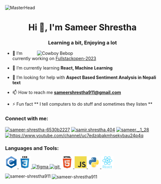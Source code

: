 <img src="https://steamuserimages-a.akamaihd.net/ugc/832454086770457919/4456E080911C9817A2DB68FCB2EEF15BBAD8699C/?imw=5000&imh=5000&ima=fit&impolicy=Letterbox&imcolor=%23000000&letterbox=false" alt="MasterHead" style="width: 2000px; height:400px">
<h1 align="center">Hi 👋, I'm Sameer Shrestha</h1>
<h3 align="center">Learning a bit, Enjoying a lot</h3>
<img align="right" alt="Cowboy Bebop" width="400" src="https://i.pinimg.com/originals/d3/0c/7d/d30c7dfdd9c46b494b574bae8fec9e97.gif">

- 🔭 I’m currently working on [Fullstackopen-2023](https://github.com/SAMEER-SHRESTHA911/Fullstack-2023)

- 🌱 I’m currently learning **React, Machine Learning**

- 🤝 I’m looking for help with **Aspect Based Sentiment Analysis in Nepali text**

- 📫 How to reach me **sameershrestha911@gmail.com**

- ⚡ Fun fact **  I tell computers to do stuff and sometimes they listen  **

<h3 align="left">Connect with me:</h3>
<p align="left">
<a href="https://linkedin.com/in/sameer-shrestha-6530b2227" target="blank"><img align="center" src="https://raw.githubusercontent.com/rahuldkjain/github-profile-readme-generator/master/src/images/icons/Social/linked-in-alt.svg" alt="sameer-shrestha-6530b2227" height="30" width="40" /></a>
<a href="https://fb.com/samir.shrestha.404" target="blank"><img align="center" src="https://raw.githubusercontent.com/rahuldkjain/github-profile-readme-generator/master/src/images/icons/Social/facebook.svg" alt="samir.shrestha.404" height="30" width="40" /></a>
<a href="https://instagram.com/sameer._.1_28" target="blank"><img align="center" src="https://raw.githubusercontent.com/rahuldkjain/github-profile-readme-generator/master/src/images/icons/Social/instagram.svg" alt="sameer._.1_28" height="30" width="40" /></a>
<a href="https://www.youtube.com/c/https://www.youtube.com/channel/uc7edzqbakmhsekybau24p4q" target="blank"><img align="center" src="https://raw.githubusercontent.com/rahuldkjain/github-profile-readme-generator/master/src/images/icons/Social/youtube.svg" alt="https://www.youtube.com/channel/uc7edzqbakmhsekybau24p4q" height="30" width="40" /></a>
</p>

<h3 align="left">Languages and Tools:</h3>
<p align="left"> <a href="https://www.cprogramming.com/" target="_blank" rel="noreferrer"> <img src="https://raw.githubusercontent.com/devicons/devicon/master/icons/c/c-original.svg" alt="c" width="40" height="40"/> </a> <a href="https://www.w3schools.com/css/" target="_blank" rel="noreferrer"> <img src="https://raw.githubusercontent.com/devicons/devicon/master/icons/css3/css3-original-wordmark.svg" alt="css3" width="40" height="40"/> </a> <a href="https://www.figma.com/" target="_blank" rel="noreferrer"> <img src="https://www.vectorlogo.zone/logos/figma/figma-icon.svg" alt="figma" width="40" height="40"/> </a> <a href="https://git-scm.com/" target="_blank" rel="noreferrer"> <img src="https://www.vectorlogo.zone/logos/git-scm/git-scm-icon.svg" alt="git" width="40" height="40"/> </a> <a href="https://www.w3.org/html/" target="_blank" rel="noreferrer"> <img src="https://raw.githubusercontent.com/devicons/devicon/master/icons/html5/html5-original-wordmark.svg" alt="html5" width="40" height="40"/> </a> <a href="https://developer.mozilla.org/en-US/docs/Web/JavaScript" target="_blank" rel="noreferrer"> <img src="https://raw.githubusercontent.com/devicons/devicon/master/icons/javascript/javascript-original.svg" alt="javascript" width="40" height="40"/> </a> <a href="https://www.python.org" target="_blank" rel="noreferrer"> <img src="https://raw.githubusercontent.com/devicons/devicon/master/icons/python/python-original.svg" alt="python" width="40" height="40"/> </a> <a href="https://reactjs.org/" target="_blank" rel="noreferrer"> <img src="https://raw.githubusercontent.com/devicons/devicon/master/icons/react/react-original-wordmark.svg" alt="react" width="40" height="40"/> </a> </p>

<p><img align="left" background-color="black" src="https://github-readme-stats.vercel.app/api/top-langs?username=sameer-shrestha911&show_icons=true&locale=en&layout=compact" alt="sameer-shrestha911" /></p>

<p>&nbsp;<img align="center" background-color="black" src="https://github-readme-stats.vercel.app/api?username=sameer-shrestha911&show_icons=true&locale=en" alt="sameer-shrestha911" /></p>
